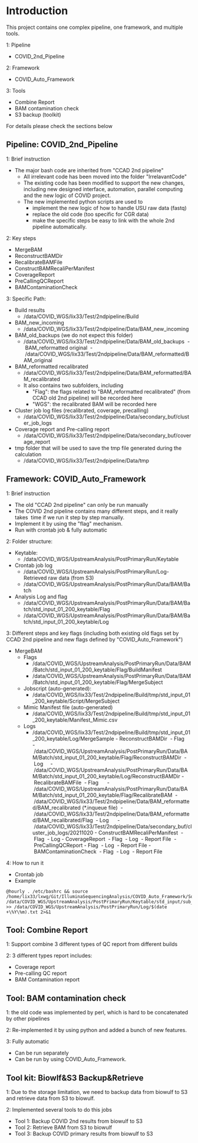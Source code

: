 # Introduction 
This project contains one complex pipeline, one framework, and multiple tools. 

1: Pipeline 
- COVID_2nd_Pipeline

2: Framework
- COVID_Auto_Framework

3: Tools
- Combine Report
- BAM contamination check
- S3 backup (toolkit)

For details please check the sections below

## Pipeline: COVID_2nd_Pipeline

1: Brief instruction
- The major bash code are inherited from "CCAD 2nd pipeline"
   - All irrelevant code has been moved into the folder "IrrelavantCode"  
   - The existing code has been modified to support the new changes, including new designed interface, automation, parallel computing and the new logic of COVID project. 
   - The new implemented python scripts are used to 
     - implement the new logic of how to handle USU raw data (fastq) 
     - replace the old code (too specific for CGR data)  
     - make the specific steps be easy to link with the whole 2nd pipeline automatically.   

2: Key steps
- MergeBAM 
- ReconstructBAMDir
- RecalibrateBAMFile
- ConstructBAMRecaliPerManifest
- CoverageReport
- PreCallingQCReport
- BAMContaminationCheck

3: Specific Path: 
- Build results   
   - /data/COVID_WGS/lix33/Test/2ndpipeline/Build
- BAM_new_incoming  
   - /data/COVID_WGS/lix33/Test/2ndpipeline/Data/BAM_new_incoming
- BAM_old_backups (we do not expect this folder)  
   - /data/COVID_WGS/lix33/Test/2ndpipeline/Data/BAM_old_backups 
- BAM_reformatted original  
   - /data/COVID_WGS/lix33/Test/2ndpipeline/Data/BAM_reformatted/BAM_original 
- BAM_reformatted recalibrated 
   - /data/COVID_WGS/lix33/Test/2ndpipeline/Data/BAM_reformatted/BAM_recalibrated 
   - It also contains two subfolders, including
      - "Flag": the flags related to "BAM_reformatted recalibrated" (from CCAD old 2nd pipeline) will be recorded here    
      - "WGS": the recalibrated BAM will be recorded here
- Cluster job log files (recalibrated, coverage, precalling)
   - /data/COVID_WGS/lix33/Test/2ndpipeline/Data/secondary_buf/cluster_job_logs
- Coverage report and Pre-calling report  
   - /data/COVID_WGS/lix33/Test/2ndpipeline/Data/secondary_buf/coverage_report
- tmp folder that will be used to save the tmp file generated during the calculation 
   - /data/COVID_WGS/lix33/Test/2ndpipeline/Data/tmp

## Framework: COVID_Auto_Framework
1: Brief instruction
- The old "CCAD 2nd pipeline" can only be run manually
- The COVID 2nd pipeline contains many different steps, and it really takes  time if we run it step by step manually. 
- Implement it by using the "flag" mechanism.
- Run with crontab job & fully automatic

2: Folder structure: 
- Keytable:   
   - /data/COVID_WGS/UpstreamAnalysis/PostPrimaryRun/Keytable
- Crontab job log  
   - /data/COVID_WGS/UpstreamAnalysis/PostPrimaryRun/Log- Retrieved raw data (from S3)  
   - /data/COVID_WGS/UpstreamAnalysis/PostPrimaryRun/Data/BAM/Batch
- Analysis Log and flag
   - /data/COVID_WGS/UpstreamAnalysis/PostPrimaryRun/Data/BAM/Batch/std_input_01_200_keytable/Flag  
   - /data/COVID_WGS/UpstreamAnalysis/PostPrimaryRun/Data/BAM/Batch/std_input_01_200_keytable/Log

3: Different steps and key flags (including both existing old flags set by CCAD 2nd pipeline and new flags defined by "COVID_Auto_Framework")
- MergeBAM  
   - Flags    
      - /data/COVID_WGS/UpstreamAnalysis/PostPrimaryRun/Data/BAM/Batch/std_input_01_200_keytable/Flag/BuildManifest    
      - /data/COVID_WGS/UpstreamAnalysis/PostPrimaryRun/Data/BAM/Batch/std_input_01_200_keytable/Flag/MergeSubject  
   - Jobscript (auto-generated):    
      - /data/COVID_WGS/lix33/Test/2ndpipeline/Build/tmp/std_input_01_200_keytable/Script/MergeSubject  
   - Mimic Manifest file (auto-generated)    
      - /data/COVID_WGS/lix33/Test/2ndpipeline/Build/tmp/std_input_01_200_keytable/Manifest_Mimic.csv  
   - Logs     
      - /data/COVID_WGS/lix33/Test/2ndpipeline/Build/tmp/std_input_01_200_keytable/Log/MergeSample
- ReconstructBAMDir  
   - Flag     
      - /data/COVID_WGS/UpstreamAnalysis/PostPrimaryRun/Data/BAM/Batch/std_input_01_200_keytable/Flag/ReconstructBAMDir  
   - Log     
      - /data/COVID_WGS/UpstreamAnalysis/PostPrimaryRun/Data/BAM/Batch/std_input_01_200_keytable/Log/ReconstructBAMDir
- RecalibrateBAMFile  
   - Flag     
      - /data/COVID_WGS/UpstreamAnalysis/PostPrimaryRun/Data/BAM/Batch/std_input_01_200_keytable/Flag/RecalibrateBAM 
      - /data/COVID_WGS/lix33/Test/2ndpipeline/Data/BAM_reformatted/BAM_recalibrated (*.inqueue file) 
      - /data/COVID_WGS/lix33/Test/2ndpipeline/Data/BAM_reformatted/BAM_recalibrated/Flag 
   - Log     
      - /data/COVID_WGS/lix33/Test/2ndpipeline/Data/secondary_buf/cluster_job_logs/20211020
- ConstructBAMRecaliPerManifest  
   - Flag  
   - Log
- CoverageReport  
   - Flag  
   - Log  
   - Report File 
- PreCallingQCReport
   - Flag  
   - Log  
   - Report File
- BAMContaminationCheck  
   - Flag  
   - Log  
   - Report File

4: How to run it 
- Crontab job
- Example 
```
@hourly . /etc/bashrc && source /home/lix33/lxwg/Git/IlluminaSequencingAnalysis/COVID_Auto_Framework/SourceCode/Run.sh /data/COVID_WGS/UpstreamAnalysis/PostPrimaryRun/Keytable/std_input/sub_keytable/std_input_01_200_keytable.csv >> /data/COVID_WGS/UpstreamAnalysis/PostPrimaryRun/Log/$(date +\%Y\%m).txt 2>&1
```

## Tool: Combine Report
1: Support combine 3 different types of QC report from different builds 

2: 3 different types report includes: 
- Coverage report
- Pre-calling QC report
- BAM Contamination report

## Tool: BAM contamination check 
1: the old code was implemented by perl, which is hard to be concatenated by other pipelines 

2: Re-implemented it by using python and added a bunch of new features. 

3: Fully automatic
- Can be run separately 
- Can be run by using COVID_Auto_Framework. 

## Tool kit: Biowlf&S3 Backup&Retrieve
1: Due to the storage limitation, we need to backup data from biowulf to S3 and retrieve data from S3 to biowulf. 

2: Implemented several tools to do this jobs
- Tool 1: Backup COVID 2nd results from biowulf to S3 
- Tool 2: Retrieve BAM from S3 to biowulf 
- Tool 3: Backup COVID primary results from biowulf to S3
